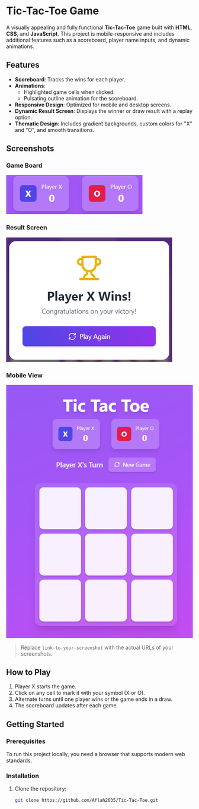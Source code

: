 # Tic-Tac-Toe Game

A visually appealing and fully functional **Tic-Tac-Toe** game built with **HTML**, **CSS**, and **JavaScript**. This project is mobile-responsive and includes additional features such as a scoreboard, player name inputs, and dynamic animations.

## Features

- **Scoreboard**: Tracks the wins for each player.
- **Animations**: 
  - Highlighted game cells when clicked.
  - Pulsating outline animation for the scoreboard.
- **Responsive Design**: Optimized for mobile and desktop screens.
- **Dynamic Result Screen**: Displays the winner or draw result with a replay option.
- **Thematic Design**: Includes gradient backgrounds, custom colors for "X" and "O", and smooth transitions.

## Screenshots

### Game Board
![Tic-Tac-Toe Game Board](https://raw.githubusercontent.com/Aflah2635/Tic-Tac-Toe/refs/heads/main/images/gameboard.png)

### Result Screen
![Result Screen](https://raw.githubusercontent.com/Aflah2635/Tic-Tac-Toe/refs/heads/main/images/result.png)

### Mobile View
![Mobile View](https://raw.githubusercontent.com/Aflah2635/Tic-Tac-Toe/refs/heads/main/images/phone.png)

> Replace `link-to-your-screenshot` with the actual URLs of your screenshots.
> 
## How to Play

1. Player X starts the game.
2. Click on any cell to mark it with your symbol (X or O).
3. Alternate turns until one player wins or the game ends in a draw.
4. The scoreboard updates after each game.

## Getting Started

### Prerequisites

To run this project locally, you need a browser that supports modern web standards.

### Installation

1. Clone the repository:

   ```bash
   git clone https://github.com/Aflah2635/Tic-Tac-Toe.git
